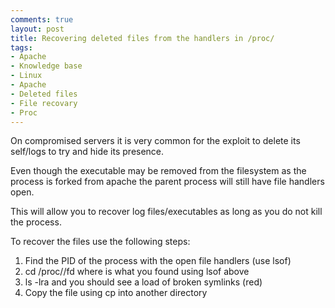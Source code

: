 ```yaml
---
comments: true
layout: post
title: Recovering deleted files from the handlers in /proc/
tags:
- Apache
- Knowledge base
- Linux
- Apache
- Deleted files
- File recovary
- Proc
---
```


On compromised servers it is very common for the exploit to delete its self/logs to try and hide its presence.

Even though the executable may be removed from the filesystem as the process is forked from apache the parent process will still have file handlers open.

This will allow you to recover log files/executables as long as you do not kill the process.

To recover the files use the following steps:
1) Find the PID of the process with the open file handlers (use lsof)
2) cd /proc//fd where  is what you found using lsof above
3) ls -lra and you should see a load of broken symlinks (red)
4) Copy the file using cp into another directory

